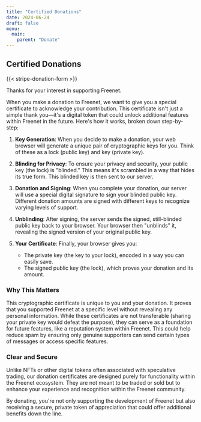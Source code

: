 ```yaml
---
title: "Certified Donations"
date: 2024-06-24
draft: false
menu: 
  main:
    parent: "Donate"
---
```


## Certified Donations

{{< stripe-donation-form >}}

Thanks for your interest in supporting Freenet.

When you make a donation to Freenet, we want to give you a special certificate
to acknowledge your contribution. This certificate isn't just a simple thank
you—it's a digital token that could unlock additional features within Freenet in
the future. Here's how it works, broken down step-by-step:

1. **Key Generation**: When you decide to make a donation, your web browser will
   generate a unique pair of cryptographic keys for you. Think of these as a
   lock (public key) and key (private key).

2. **Blinding for Privacy**: To ensure your privacy and security, your public
   key (the lock) is "blinded." This means it's scrambled in a way that hides
   its true form. This blinded key is then sent to our server.

3. **Donation and Signing**: When you complete your donation, our server will
   use a special digital signature to sign your blinded public key. Different
   donation amounts are signed with different keys to recognize varying levels
   of support.

4. **Unblinding**: After signing, the server sends the signed, still-blinded
   public key back to your browser. Your browser then "unblinds" it, revealing
   the signed version of your original public key.

5. **Your Certificate**: Finally, your browser gives you:
   - The private key (the key to your lock), encoded in a way you can easily
     save.
   - The signed public key (the lock), which proves your donation and its
     amount.

### Why This Matters

This cryptographic certificate is unique to you and your donation. It proves
that you supported Freenet at a specific level without revealing any personal
information. While these certificates are not transferable (sharing your private
key would defeat the purpose), they can serve as a foundation for future
features, like a reputation system within Freenet. This could help reduce spam
by ensuring only genuine supporters can send certain types of messages or access
specific features.

### Clear and Secure

Unlike NFTs or other digital tokens often associated with speculative trading,
our donation certificates are designed purely for functionality within the
Freenet ecosystem. They are not meant to be traded or sold but to enhance your
experience and recognition within the Freenet community.

By donating, you're not only supporting the development of Freenet but also
receiving a secure, private token of appreciation that could offer additional
benefits down the line.
